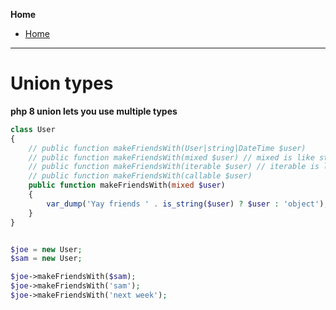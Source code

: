 **Home**
- [Home](../index.md)
---

# Union types

**php 8 union lets you use multiple types** 

```php
class User
{
	// public function makeFriendsWith(User|string|DateTime $user)
	// public function makeFriendsWith(mixed $user) // mixed is like string|array|bool
	// public function makeFriendsWith(iterable $user) // iterable is like arrays|collection|traversible object
	// public function makeFriendsWith(callable $user)
	public function makeFriendsWith(mixed $user)
	{
		var_dump('Yay friends ' . is_string($user) ? $user : 'object');
	}
}


$joe = new User;
$sam = new User;

$joe->makeFriendsWith($sam);
$joe->makeFriendsWith('sam');
$joe->makeFriendsWith('next week');

```